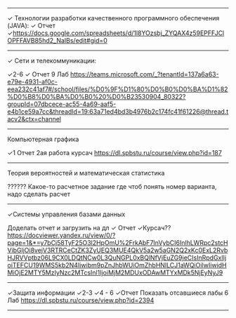 -------------------------------------------------------------------
✓ Технологии разработки качественного программного обеспечения (JAVA):
✓ Отчет
✓https://docs.google.com/spreadsheets/d/1l8YOzsbj_ZYQAX4z59EPFFJClOPFFAVB85hd2_NaIBs/edit#gid=0
 
-------------------------------------------------------------------
✓ Сети и телекоммуникации:

✓2-6
✓ Отчет
9 Лаб
https://teams.microsoft.com/_?tenantId=137a6a63-e79e-4931-af0c-eea232c41af7#/school/files/%D0%9F%D1%80%D0%B0%D0%BA%D1%82%D0%B8%D0%BA%D0%B0%20%D0%B23530904_80322?groupId=07dbcece-ac55-4a69-aaf5-e4b1ce59a7cc&threadId=19:63a71ed4bd3b4976b2c174fc41f61226@thread.tacv2&ctx=channel

-------------------------------------------------------------------
Компьютерная графика

✓1
Отчет
2ая работа
курсач
https://dl.spbstu.ru/course/view.php?id=187

-------------------------------------------------------------------
Теория вероятностей и математическая статистика

?????? Какое-то расчетное задание где чтоб понять номер варианта, надо сделать расчет

-------------------------------------------------------------------
✓Системы управления базами данных

Доделать отчет и загрузить на дл
✓ Отчет
✓Курсач?? 
https://docviewer.yandex.ru/view/0/?page=1&*=y7bCj58TyF25O3l2HpOmU%2FrkAbF7InVybCI6InlhLWRpc2stcHVibGljOi8vejV3RTRCeCtZK3ZyUEQ3MUE4QkV5a2w5aGN2Q2xKc0ExL2RvbHJRVVptbz06L9CX0LDQtNCw0L3QuNGPL0xBQlNfVjEuZG9jeCIsInRpdGxlIjoiTEFCU19WMS5kb2N4Iiwibm9pZnJhbWUiOmZhbHNlLCJ1aWQiOiIwIiwidHMiOjE2MTY5MzIyNzc2MTcsInl1IjoiMjM2MDUxODAwMTYxMDk5NjEyNyJ9

-------------------------------------------------------------------
✓Защита информации
✓2-3
✓4 - 6
✓Отчет
Показать отсавшиеся лабы
6 Лаб
https://dl.spbstu.ru/course/view.php?id=2394

-------------------------------------------------------------------
